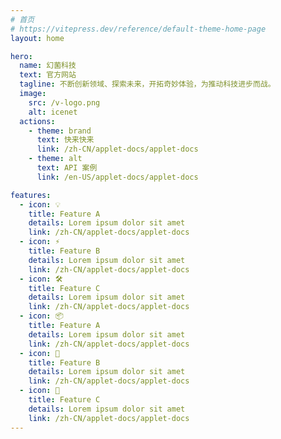```yaml
---
# 首页
# https://vitepress.dev/reference/default-theme-home-page
layout: home

hero:
  name: 幻菌科技
  text: 官方网站
  tagline: 不断创新领域、探索未来，开拓奇妙体验，为推动科技进步而战。
  image:
    src: /v-logo.png
    alt: icenet
  actions:
    - theme: brand
      text: 快来快来
      link: /zh-CN/applet-docs/applet-docs
    - theme: alt
      text: API 案例
      link: /en-US/applet-docs/applet-docs

features:
  - icon: 💡
    title: Feature A
    details: Lorem ipsum dolor sit amet
    link: /zh-CN/applet-docs/applet-docs
  - icon: ⚡️
    title: Feature B
    details: Lorem ipsum dolor sit amet
    link: /zh-CN/applet-docs/applet-docs
  - icon: 🛠️
    title: Feature C
    details: Lorem ipsum dolor sit amet
    link: /zh-CN/applet-docs/applet-docs
  - icon: 📦
    title: Feature A
    details: Lorem ipsum dolor sit amet
    link: /zh-CN/applet-docs/applet-docs
  - icon: 🔩
    title: Feature B
    details: Lorem ipsum dolor sit amet
    link: /zh-CN/applet-docs/applet-docs
  - icon: 🔑
    title: Feature C
    details: Lorem ipsum dolor sit amet
    link: /zh-CN/applet-docs/applet-docs
---
```

